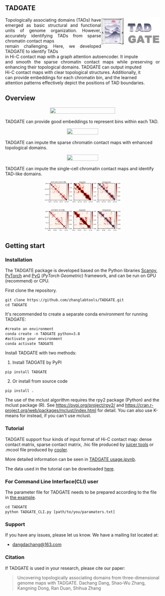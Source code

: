 
## TADGATE 

<img src="./TADGATE_logo.png" align="right"  width="38%" height="38%" />

<div style="text-align: justify;">Topologically associating domains (TADs) have emerged as basic structural and functional units of genome organization. However, accurately identifying TADs from sparse chromatin contact maps <br> remain challenging. Here, we developed TADGATE to identify TADs <br> in Hi-C contact map with a graph attention autoencoder. It impute <br> and smooth the sparse chromatin contact maps while preserving or enhancing their topological domains. TADGATE can output imputed <br> Hi-C contact maps with clear topological structures. Additionally, it <br> can provide embeddings for each chromatin bin, and the learned <br> attention patterns effectively depict the positions of TAD boundaries.</div>


## Overview


<p align="center">
<img src="./TADGATE_overview.png"  width="65%" height="65%"/>

</p>

TADGATE can provide good embeddings to represent bins within each TAD.
<br>

<p align="center">
<img src="./TADGATE_embeddings.png"  width="45%" height="45%"/>

</p>
TADGATE can impute the sparse chromatin contact maps with enhanced topological domains.
<br>
<p align="center">
<img src="./TADGATE_imputed.png"  width="45%" height="45%"/>
</p>
TADGATE can impute the single-cell chromatin contact maps and identify TAD-like domains.
<br>
<p align="center">
<img src="./TADGATE_single_cell1.PNG"  width="50%" height="50%"/>
</p>
<p align="center">
  <img src="./TADGATE_single_cell2.PNG"  width="50%" height="50%"/>
</p>

## Getting start

### Installation

The TADGATE package is developed based on the Python libraries [Scanpy](https://scanpy.readthedocs.io/en/stable/), [PyTorch](https://pytorch.org/) and [PyG](https://github.com/pyg-team/pytorch_geometric) (*PyTorch Geometric*) framework, and can be run on GPU (recommend) or CPU.



First clone the repository. 

~~~
git clone https://github.com/zhanglabtools/TADGATE.git
cd TADGATE
~~~

It's recommended to create a separate conda environment for running TADGATE:

```shell
#create an environment
conda create -n TADGATE python=3.8
#activate your environment
conda activate TADGATE
```

Install TADGATE with two methods:

1. Install TADGATE by PyPI

~~~
pip install TADGATE
~~~

2. Or install from source code

```shell
pip install .
```



The use of the mclust algorithm  requires the rpy2 package (Python) and the mclust package (R). See https://pypi.org/project/rpy2/ and https://cran.r-project.org/web/packages/mclust/index.html for detail.  You can also use K-means for instead, if you can't use mclust.



### Tutorial

TADGATE support four kinds of input format of Hi-C contact map: dense contact matrix, sparse contact matrix, .hic file produced by [juicer tools](https://github.com/aidenlab/juicer) or .mcool file produced by [cooler](https://github.com/open2c/cooler).

More detailed information can be seen in [TADGATE usage.ipynb](./Tutorial/TADGATE_usage.ipynb).

The data used in the tutorial can be downloaded [here](https://drive.google.com/drive/folders/1B6Hp3kUgmjkm-IIIQZ7A3WR3iwEgtb0O).

### For Command Line Interface(CLI) user

The parameter file for TADGATE needs to be prepared according to the file in [the example](./parameters.txt).

```
cd TADGATE
python TADGATE_CLI.py [path/to/you/paramaters.txt]
```

### Support

If you have any issues, please let us know. We have a mailing list located at:

* dangdachang@163.com

### Citation

If TADGATE is used in your research, please cite our paper:

> Uncovering topologically associating domains from three-dimensional genome maps with TADGATE.
> Dachang Dang, Shao-Wu Zhang, Kangning Dong, Ran Duan, Shihua Zhang
